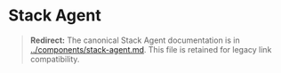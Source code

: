 # Stack Agent

> **Redirect:** The canonical Stack Agent documentation is in [../components/stack-agent.md](../components/stack-agent.md). This file is retained for legacy link compatibility.
